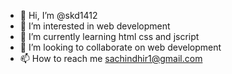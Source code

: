 - 👋 Hi, I’m @skd1412
- 👀 I’m interested in web development
- 🌱 I’m currently learning html css and jscript
- 💞️ I’m looking to collaborate on web development
- 📫 How to reach me sachindhir1@gmail.com

<!---
skd1412/skd1412 is a ✨ special ✨ repository because its `README.md` (this file) appears on your GitHub profile.
You can click the Preview link to take a look at your changes.
--->

